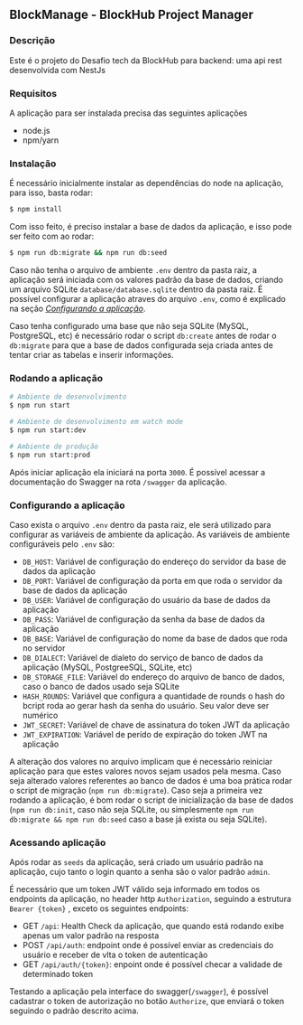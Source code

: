 BlockManage - BlockHub Project Manager
--------------------------------------

### Descrição

Este é o projeto do Desafio tech da BlockHub para backend: uma api rest desenvolvida com NestJs

### Requisitos

A aplicação para ser instalada precisa das seguintes aplicações

- node.js
- npm/yarn

### Instalação

É necessário inicialmente instalar as dependências do node na aplicação, para isso, basta rodar:

```bash
$ npm install
```

Com isso feito, é preciso instalar a base de dados da aplicação, e isso pode ser feito com ao rodar:

```bash
$ npm run db:migrate && npm run db:seed
```

Caso não tenha o arquivo de ambiente `.env` dentro da pasta raiz, a aplicação será iniciada com os valores padrão da base de dados, criando um arquivo SQLite `database/database.sqlite` dentro da pasta raiz. É possível configurar a aplicação atraves do arquivo `.env`, como é explicado na seção [_Configurando a aplicação_](#configurando-a-aplicação).

Caso tenha configurado uma base que não seja SQLite (MySQL, PostgreSQL, etc) é necessário rodar o script `db:create` antes de rodar o `db:migrate` para que a base de dados configurada seja criada antes de tentar criar as tabelas e inserir informações.

### Rodando a aplicação

```bash
# Ambiente de desenvolvimento
$ npm run start

# Ambiente de desenvolvimento em watch mode
$ npm run start:dev

# Ambiente de produção
$ npm run start:prod
```
Após iniciar aplicação ela iniciará na porta `3000`. É possível acessar a documentação do Swagger na rota `/swagger` da aplicação.

### Configurando a aplicação

Caso exista o arquivo `.env` dentro da pasta raiz, ele será utilizado para configurar as variáveis de ambiente da aplicação. As variáveis de ambiente configuráveis pelo `.env` são:

- `DB_HOST`: Variável de configuração do endereço do servidor da base de dados da aplicação
- `DB_PORT`: Variável de configuração da porta em que roda o servidor da base de dados da aplicação
- `DB_USER`: Variável de configuração do usuário da base de dados da aplicação
- `DB_PASS`: Variável de configuração da senha da base de dados da aplicação
- `DB_BASE`: Variável de configuração do nome da base de dados que roda no servidor
- `DB_DIALECT`: Variável de dialeto do serviço de banco de dados da aplicação (MySQL, PostgreeSQL, SQLite, etc)
- `DB_STORAGE_FILE`: Variável do endereço do arquivo de banco de dados, caso o banco de dados usado seja SQLite
- `HASH_ROUNDS`: Variável que configura a quantidade de rounds o hash do bcript roda ao gerar hash da senha do usuário. Seu valor deve ser numérico
- `JWT_SECRET`: Variável de chave de assinatura do token JWT da aplicação
- `JWT_EXPIRATION`: Variável de perído de expiração do token JWT na aplicação

A alteração dos valores no arquivo implicam que é necessário reiniciar aplicação para que estes valores novos sejam usados pela mesma. Caso seja alterado valores referentes ao banco de dados é uma boa prática rodar o script de migração (`npm run db:migrate`). Caso seja a primeira vez rodando a aplicação, é bom rodar o script de inicialização da base de dados (`npm run db:init`, caso não seja SQLite, ou simplesmente `npm run db:migrate && npm run db:seed` caso a base já exista ou seja SQLite).

### Acessando aplicação

Após rodar as `seeds` da aplicação, será criado um usuário padrão na aplicação, cujo tanto o login quanto a senha são o valor padrão `admin`.

É necessário que um token JWT válido seja informado em todos os endpoints da aplicação, no header http `Authorization`, seguindo a estrutura `Bearer {token}` , exceto os seguintes endpoints:
- GET `/api`: Health Check da aplicação, que quando está rodando exibe apenas um valor padrão na resposta
- POST `/api/auth`: endpoint onde é possível enviar as credenciais do usuário e receber de vlta o token de autenticação
- GET `/api/auth/{token}`: enpoint onde é possível checar a validade de determinado token

Testando a aplicação pela interface do swagger(`/swagger`), é possível cadastrar o token de autorização no botão `Authorize`, que enviará o token seguindo o padrão descrito acima.